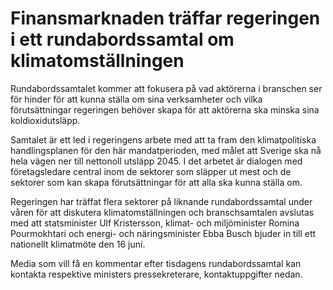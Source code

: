 # Finansmarknaden träffar regeringen i ett rundabordssamtal om klimatomställningen

Rundabordssamtalet kommer att fokusera på vad aktörerna i branschen ser för hinder för att kunna ställa om sina verksamheter och vilka förutsättningar regeringen behöver skapa för att aktörerna ska minska sina koldioxidutsläpp.

Samtalet är ett led i regeringens arbete med att ta fram den klimatpolitiska handlingsplanen för den här mandatperioden, med målet att Sverige ska nå hela vägen ner till nettonoll utsläpp 2045. I det arbetet är dialogen med företagsledare central inom de sektorer som släpper ut mest och de sektorer som kan skapa förutsättningar för att alla ska kunna ställa om.

Regeringen har träffat flera sektorer på liknande rundabordssamtal under våren för att diskutera klimatomställningen och branschsamtalen avslutas med att statsminister Ulf Kristersson, klimat- och miljöminister Romina Pourmokhtari och energi- och näringsminister Ebba Busch bjuder in till ett nationellt klimatmöte den 16 juni.

Media som vill få en kommentar efter tisdagens rundabordssamtal kan kontakta respektive ministers pressekreterare, kontaktuppgifter nedan.
